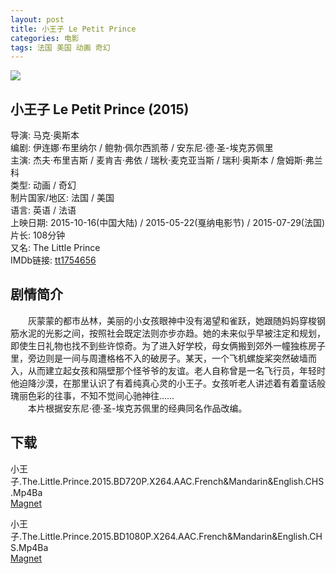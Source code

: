 ```yaml
---
layout: post
title: 小王子 Le Petit Prince
categories: 电影
tags: 法国 美国 动画 奇幻
---
```


[![](http://i2.piimg.com/e8fc016f0cc01304t.jpg)](http://i2.piimg.com/e8fc016f0cc01304.jpg)

## 小王子 Le Petit Prince (2015)
导演: 马克·奥斯本  
编剧: 伊连娜·布里纳尔 / 鲍勃·佩尔西凯蒂 / 安东尼·德·圣-埃克苏佩里  
主演: 杰夫·布里吉斯 / 麦肯吉·弗依 / 瑞秋·麦克亚当斯 / 瑞利·奥斯本 / 詹姆斯·弗兰科  
类型: 动画 / 奇幻  
制片国家/地区: 法国 / 美国  
语言: 英语 / 法语  
上映日期: 2015-10-16(中国大陆) / 2015-05-22(戛纳电影节) / 2015-07-29(法国)  
片长: 108分钟  
又名: The Little Prince  
IMDb链接: [tt1754656](http://www.imdb.com/title/tt1754656)

## 剧情简介
　　灰蒙蒙的都市丛林，美丽的小女孩眼神中没有渴望和雀跃，她跟随妈妈穿梭钢筋水泥的光影之间，按照社会既定法则亦步亦趋。她的未来似乎早被注定和规划，即使生日礼物也找不到些许惊奇。为了进入好学校，母女俩搬到郊外一幢独栋房子里，旁边则是一间与周遭格格不入的破房子。某天，一个飞机螺旋桨突然破墙而入，从而建立起女孩和隔壁那个怪爷爷的友谊。老人自称曾是一名飞行员，年轻时他迫降沙漠，在那里认识了有着纯真心灵的小王子。女孩听老人讲述着有着童话般瑰丽色彩的往事，不知不觉间心驰神往……  
　　本片根据安东尼·德·圣-埃克苏佩里的经典同名作品改编。

## 下载
小王子.The.Little.Prince.2015.BD720P.X264.AAC.French&Mandarin&English.CHS.Mp4Ba  
[Magnet](magnet:?xt=urn:btih:6fe454b9e83da31dd60be47ade1d55f3cacb2744)

小王子.The.Little.Prince.2015.BD1080P.X264.AAC.French&Mandarin&English.CHS.Mp4Ba  
[Magnet](magnet:?xt=urn:btih:0b730df90b4e1c3db8e706fa75bf74e3c72d4048)
